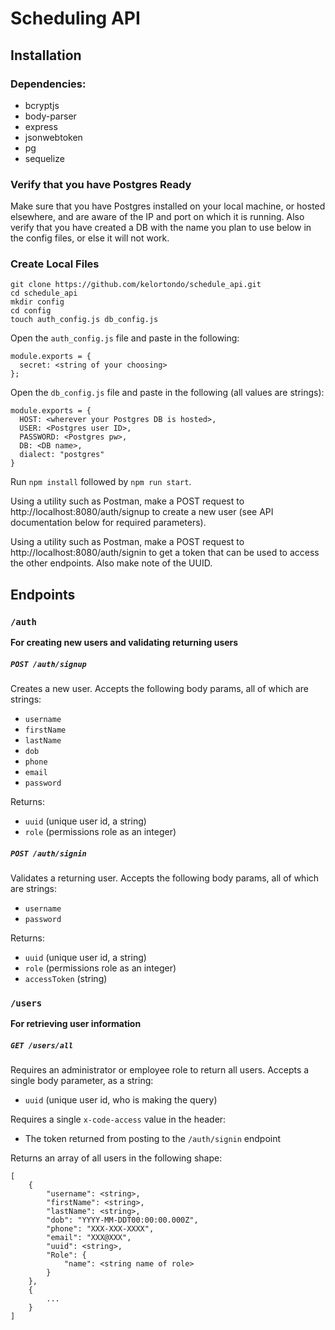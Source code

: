 # Scheduling API
## Installation
### Dependencies:
- bcryptjs
- body-parser
- express
- jsonwebtoken
- pg
- sequelize

### Verify that you have Postgres Ready
Make sure that you have Postgres installed on your local machine, or hosted elsewhere, and are aware of the IP and port on which it is running.
Also verify that you have created a DB with the name you plan to use below in the config files, or else it will not work.
### Create Local Files
```
git clone https://github.com/kelortondo/schedule_api.git
cd schedule_api
mkdir config
cd config
touch auth_config.js db_config.js
```
Open the `auth_config.js` file and paste in the following:
```
module.exports = {
  secret: <string of your choosing>
};
```

Open the `db_config.js` file and paste in the following (all values are strings):
```
module.exports = {
  HOST: <wherever your Postgres DB is hosted>,
  USER: <Postgres user ID>,
  PASSWORD: <Postgres pw>,
  DB: <DB name>,
  dialect: "postgres"
}
```
Run `npm install` followed by `npm run start`.

Using a utility such as Postman, make a POST request to  http://localhost:8080/auth/signup to create a new user (see API documentation below for required parameters).

Using a utility such as Postman, make a POST request to http://localhost:8080/auth/signin to get a token that can be used to access the other endpoints. Also make note of the UUID.

## Endpoints
### `/auth`
<b>For creating new users and validating returning users</b>

##### `POST /auth/signup`
Creates a new user.
Accepts the following body params, all of which are strings:
- `username`
- `firstName`
- `lastName`
- `dob`
- `phone`
- `email`
- `password`

Returns:
- `uuid` (unique user id, a string)
- `role` (permissions role as an integer)

##### `POST /auth/signin`
Validates a returning user.
Accepts the following body params, all of which are strings:
- `username`
- `password`

Returns:
- `uuid` (unique user id, a string)
- `role` (permissions role as an integer)
- `accessToken` (string)

### `/users`
<b>For retrieving user information</b>

##### `GET /users/all`
Requires an administrator or employee role to return all users.
Accepts a single body parameter, as a string:
- `uuid` (unique user id, who is making the query)

Requires a single `x-code-access` value in the header:
- The token returned from posting to the `/auth/signin` endpoint

Returns an array of all users in the following shape:
```
[
    {
        "username": <string>,
        "firstName": <string>,
        "lastName": <string>,
        "dob": "YYYY-MM-DDT00:00:00.000Z",
        "phone": "XXX-XXX-XXXX",
        "email": "XXX@XXX",
        "uuid": <string>,
        "Role": {
            "name": <string name of role>
        }
    },
    {
        ...
    }
]
```